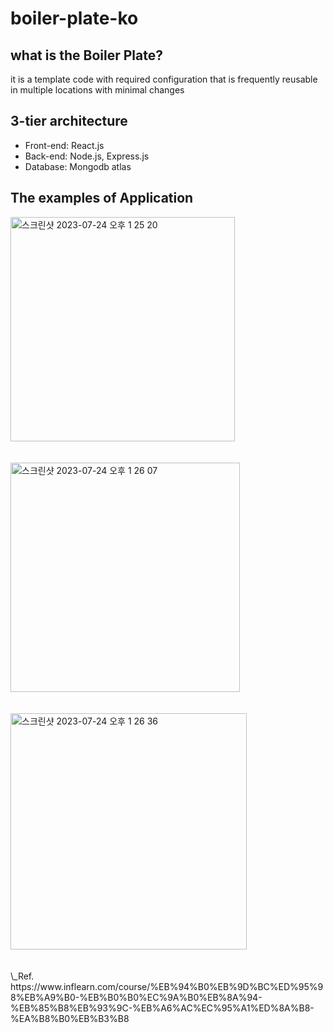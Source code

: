 # boiler-plate-ko

## what is the Boiler Plate?

it is a template code with required configuration that is frequently reusable in multiple locations with minimal changes

## 3-tier architecture

- Front-end: React.js
- Back-end: Node.js, Express.js
- Database: Mongodb atlas

## The examples of Application
<img width="359" alt="스크린샷 2023-07-24 오후 1 25 20" src="https://github.com/pigpiano/bolier-plate-ko/assets/63538435/4ba202d3-a9bf-4b9f-bb4a-8ab9a2e19fea">
<br />
<br />
<br />

<img width="367" alt="스크린샷 2023-07-24 오후 1 26 07" src="https://github.com/pigpiano/bolier-plate-ko/assets/63538435/d1b879d6-4a2e-45b9-b99a-ad10fabfd782">
<br />
<br />
<br />
<img width="378" alt="스크린샷 2023-07-24 오후 1 26 36" src="https://github.com/pigpiano/bolier-plate-ko/assets/63538435/0ace603b-0bbc-45dd-b3cd-c56355df7dc8">
<br />
<br />
<br />
\_Ref. https://www.inflearn.com/course/%EB%94%B0%EB%9D%BC%ED%95%98%EB%A9%B0-%EB%B0%B0%EC%9A%B0%EB%8A%94-%EB%85%B8%EB%93%9C-%EB%A6%AC%EC%95%A1%ED%8A%B8-%EA%B8%B0%EB%B3%B8
